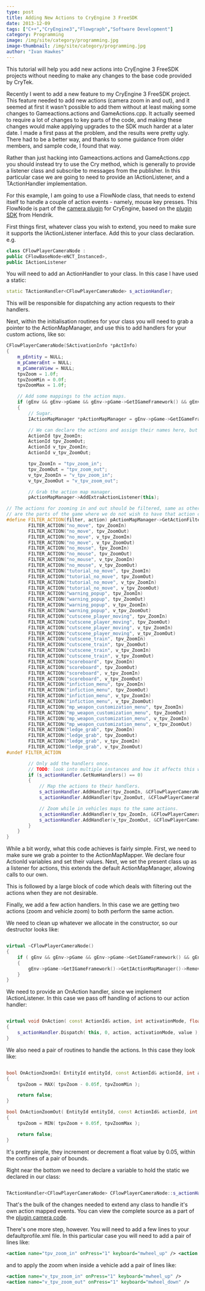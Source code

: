 ```yaml
---
type: post
title: Adding New Actions to CryEngine 3 FreeSDK
date: 2013-12-09
tags: ["C++","CryEngine3","Flowgraph","Software Development"]
category: Programming
image: /img/site/category/programming.jpg
image-thumbnail: /img/site/category/programming.jpg
author: "Ivan Hawkes"
---
```


This tutorial will help you add new actions into CryEngine 3 FreeSDK projects without needing to make any changes to the base code provided by CryTek.
<!--more-->

Recently I went to add a new feature to my CryEngine 3 FreeSDK project. This feature needed to add new actions (camera zoom in and out), and it seemed at first it wasn't possible to add them without at least making some changes to Gameactions.actions and GameActions.cpp. It actually seemed to require a lot of changes to key parts of the code, and making these changes would make applying upgrades to the SDK much harder at a later date. I made a first pass at the problem, and the results were pretty ugly. There had to be a better way, and thanks to some guidance from older members, and sample code, I found that way.

Rather than just hacking into  Gameactions.actions and GameActions.cpp you should instead try to use the Cry method, which is generally to provide a listener class and subscribe to messages from the publisher. In this particular case we are going to need to provide an IActionListener, and a TActionHandler implementation.

For this example, I am going to use a FlowNode class, that needs to extend itself to handle a couple of action events - namely, mouse key presses. This FlowNode is part of the [camera plugin](https://github.com/hendrikp/Plugin_Camera "Camera Plugin") for CryEngine, based on the [plugin SDK](https://github.com/hendrikp/Plugin_SDK "CryEngine Plugin SDK") from Hendrik.

First things first, whatever class you wish to extend, you need to make sure it supports the IActionListener interface. Add this to your class declaration. e.g.

```cpp
class CFlowPlayerCameraNode :
public CFlowBaseNode<eNCT_Instanced>,
public IActionListener
```

You will need to add an ActionHandler to your class. In this case I have used a static:

```cpp
static TActionHandler<CFlowPlayerCameraNode> s_actionHandler;
```

This will be responsible for dispatching any action requests to their handlers.

Next, within the initialisation routines for your class you will need to grab a pointer to the ActionMapManager, and use this to add handlers for your custom actions, like so:

```cpp
CFlowPlayerCameraNode(SActivationInfo *pActInfo)
{
    m_pEntity = NULL;
    m_pCameraEnt = NULL;
    m_pCameraView = NULL;
    tpvZoom = 1.0f;
    tpvZoomMin = 0.0f;
    tpvZoomMax = 1.0f;

    // Add some mappings to the action maps.
    if (gEnv && gEnv->pGame && gEnv->pGame->GetIGameFramework() && gEnv->pGame->GetIGameFramework()->GetIActionMapManager())
    {
        // Sugar.
        IActionMapManager *pActionMapManager = gEnv->pGame->GetIGameFramework()->GetIActionMapManager();

        // We can declare the actions and assign their names here, but only as a two step process.
        ActionId tpv_ZoomIn;
        ActionId tpv_ZoomOut;
        ActionId v_tpv_ZoomIn;
        ActionId v_tpv_ZoomOut;

        tpv_ZoomIn = "tpv_zoom_in";
        tpv_ZoomOut = "tpv_zoom_out";
        v_tpv_ZoomIn = "v_tpv_zoom_in";
        v_tpv_ZoomOut = "v_tpv_zoom_out";

        // Grab the action map manager.
        pActionMapManager->AddExtraActionListener(this);

// The actions for zooming in and out should be filtered, same as other actions. These filters
// are the parts of the game where we do not wish to have that action called.
#define FILTER_ACTION(filter, action) pActionMapManager->GetActionFilter(filter)->Filter(action);
        FILTER_ACTION("no_move", tpv_ZoomIn)
        FILTER_ACTION("no_move", tpv_ZoomOut)
        FILTER_ACTION("no_move", v_tpv_ZoomIn)
        FILTER_ACTION("no_move", v_tpv_ZoomOut)
        FILTER_ACTION("no_mouse", tpv_ZoomIn)
        FILTER_ACTION("no_mouse", tpv_ZoomOut)
        FILTER_ACTION("no_mouse", v_tpv_ZoomIn)
        FILTER_ACTION("no_mouse", v_tpv_ZoomOut)
        FILTER_ACTION("tutorial_no_move", tpv_ZoomIn)
        FILTER_ACTION("tutorial_no_move", tpv_ZoomOut)
        FILTER_ACTION("tutorial_no_move", v_tpv_ZoomIn)
        FILTER_ACTION("tutorial_no_move", v_tpv_ZoomOut)
        FILTER_ACTION("warning_popup", tpv_ZoomIn)
        FILTER_ACTION("warning_popup", tpv_ZoomOut)
        FILTER_ACTION("warning_popup", v_tpv_ZoomIn)
        FILTER_ACTION("warning_popup", v_tpv_ZoomOut)
        FILTER_ACTION("cutscene_player_moving", tpv_ZoomIn)
        FILTER_ACTION("cutscene_player_moving", tpv_ZoomOut)
        FILTER_ACTION("cutscene_player_moving", v_tpv_ZoomIn)
        FILTER_ACTION("cutscene_player_moving", v_tpv_ZoomOut)
        FILTER_ACTION("cutscene_train", tpv_ZoomIn)
        FILTER_ACTION("cutscene_train", tpv_ZoomOut)
        FILTER_ACTION("cutscene_train", v_tpv_ZoomIn)
        FILTER_ACTION("cutscene_train", v_tpv_ZoomOut)
        FILTER_ACTION("scoreboard", tpv_ZoomIn)
        FILTER_ACTION("scoreboard", tpv_ZoomOut)
        FILTER_ACTION("scoreboard", v_tpv_ZoomIn)
        FILTER_ACTION("scoreboard", v_tpv_ZoomOut)
        FILTER_ACTION("infiction_menu", tpv_ZoomIn)
        FILTER_ACTION("infiction_menu", tpv_ZoomOut)
        FILTER_ACTION("infiction_menu", v_tpv_ZoomIn)
        FILTER_ACTION("infiction_menu", v_tpv_ZoomOut)
        FILTER_ACTION("mp_weapon_customization_menu", tpv_ZoomIn)
        FILTER_ACTION("mp_weapon_customization_menu", tpv_ZoomOut)
        FILTER_ACTION("mp_weapon_customization_menu", v_tpv_ZoomIn)
        FILTER_ACTION("mp_weapon_customization_menu", v_tpv_ZoomOut)
        FILTER_ACTION("ledge_grab", tpv_ZoomIn)
        FILTER_ACTION("ledge_grab", tpv_ZoomOut)
        FILTER_ACTION("ledge_grab", v_tpv_ZoomIn)
        FILTER_ACTION("ledge_grab", v_tpv_ZoomOut)
#undef FILTER_ACTION

        // Only add the handlers once.
        // TODO: look into multiple instances and how it affects this whole section of code.
        if (s_actionHandler.GetNumHandlers() == 0)
        {
            // Map the actions to their handlers.
            s_actionHandler.AddHandler(tpv_ZoomIn, &CFlowPlayerCameraNode::OnActionZoomIn);
            s_actionHandler.AddHandler(tpv_ZoomOut, &CFlowPlayerCameraNode::OnActionZoomOut);

            // Zoom while in vehicles maps to the same actions.
            s_actionHandler.AddHandler(v_tpv_ZoomIn, &CFlowPlayerCameraNode::OnActionZoomIn);
            s_actionHandler.AddHandler(v_tpv_ZoomOut, &CFlowPlayerCameraNode::OnActionZoomOut);
        }
    }
}
```

While a bit wordy, what this code achieves is fairly simple. First, we need to make sure we grab a pointer to the ActionMapMapper. We declare four ActionId variables and set their values. Next, we set the present class up as a listener for actions, this extends the default ActionMapManager, allowing calls to our own.

This is followed by a large block of code which deals with filtering out the actions when they are not desirable.

Finally, we add a few action handlers. In this case we are getting two actions (zoom and vehicle zoom) to both perform the same action.

We need to clean up whatever we allocate in the constructor, so our destructor looks like:

```cpp

virtual ~CFlowPlayerCameraNode()
{
	if ( gEnv && gEnv->pGame && gEnv->pGame->GetIGameFramework() && gEnv->pGame->GetIGameFramework()->GetIActionMapManager() )
	{
		gEnv->pGame->GetIGameFramework()->GetIActionMapManager()->RemoveExtraActionListener( this );
	}
}

```

We need to provide an OnAction handler, since we implement IActionListener. In this case we pass off handling of actions to our action handler:

```cpp

virtual void OnAction( const ActionId& action, int activationMode, float value )
{
	s_actionHandler.Dispatch( this, 0, action, activationMode, value );
}

```

We also need a pair of routines to handle the actions. In this case they look like:

```cpp

bool OnActionZoomIn( EntityId entityId, const ActionId& actionId, int activationMode, float value )
{
	tpvZoom = MAX( tpvZoom - 0.05f, tpvZoomMin );

	return false;
}

bool OnActionZoomOut( EntityId entityId, const ActionId& actionId, int activationMode, float value )
{
	tpvZoom = MIN( tpvZoom + 0.05f, tpvZoomMax );

	return false;
}

```

It's pretty simple, they increment or decrement a float value by 0.05, within the confines of a pair of bounds.

Right near the bottom we need to declare a variable to hold the static we declared in our class:

```cpp

TActionHandler<CFlowPlayerCameraNode> CFlowPlayerCameraNode::s_actionHandler;

```

That's the bulk of the changes needed to extend any class to handle it's own action mapped events. You can view the complete source as a part of the [plugin camera code](https://github.com/hendrikp/Plugin_Camera "Plugin Camera Code").

There's one more step, however. You will need to add a few lines to your defaultprofile.xml file. In this particular case you will need to add a pair of lines like:

```xml
<action name="tpv_zoom_in" onPress="1" keyboard="mwheel_up" /> <action name="tpv_zoom_out" onPress="1" keyboard="mwheel_down" />
```

and to apply the zoom when inside a vehicle add a pair of lines like:

```xml
<action name="v_tpv_zoom_in" onPress="1" keyboard="mwheel_up" />
<action name="v_tpv_zoom_out" onPress="1" keyboard="mwheel_down" />
```